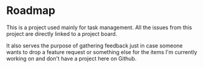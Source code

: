# Roadmap

This is a project used mainly for task management. All the issues from this project are directly linked to a project board.

It also serves the purpose of gathering feedback just in case someone wants to drop a feature request or something else for the items I'm currently working on and don't have a project here on Github.
